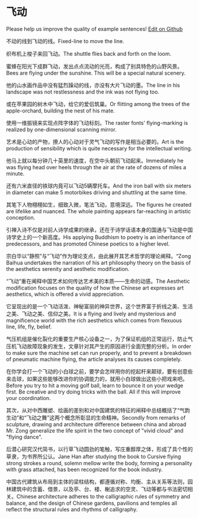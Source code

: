 # 飞动

Please help us improve the quality of example sentences! [Edit on Github](https://github.com/jiyushe/jiyu-example-sentence-source/blob/main/chinese/feidong.md)

<p><span class="chinese">不动的线到飞动的线。</span><span class="english">Fixed-line to move the line.</span></p>

<p><span class="chinese">织布机上梭子来回飞动。</span><span class="english">The shuttle flies back and forth on the loom.</span></p>

<p><span class="chinese">蜜蜂在阳光下成群飞动，发出点点流动的光亮，构成了别具特色的山野风景。</span><span class="english">Bees are flying under the sunshine. This will be a special natural scenery.</span></p>

<p><span class="chinese">他的山水画作品中没有猛烈躁动的线，亦没有大片飞动的墨。</span><span class="english">The line in his landscape was not restlessness and the ink was not flying too.</span></p>

<p><span class="chinese">或在苹果园的树木中飞动，给它的爱侣筑巢。</span><span class="english">Or flitting among the trees of the apple-orchard, building the nest of his mate.</span></p>

<p><span class="chinese">使用一维振镜来实现点阵字体的飞动标刻。</span><span class="english">The raster fonts' flying-marking is realized by one-dimensional scanning mirror.</span></p>

<p><span class="chinese">艺术是心动的产物，撩人的心动对于灵气飞动的写作是相当必要的。</span><span class="english">Art is the production of sensibility which is quite necessary for the intellectual writing.</span></p>

<p><span class="chinese">他马上就以每分钟几十英里的速度，在空中头朝前飞动起来。</span><span class="english">Immediately he was flying head over heels through the air at the rate of dozens of miles a minute.</span></p>

<p><span class="chinese">还有六米直径的铁球内竟可以飞动5辆摩托车。</span><span class="english">And the iron ball with six meters in diameter can make 5 motorbikes driving and shuttling at the same time.</span></p>

<p><span class="chinese">其笔下人物栩栩如生，细致入微，笔法飞动，意境深远。</span><span class="english">The figures he created are lifelike and nuanced. The whole painting appears far-reaching in artistic conception.</span></p>

<p><span class="chinese">引禅入诗不仅是对前人诗学成果的继承，还在于诗学话语本身的国通与飞动是中国诗学史上的一个新高度。</span><span class="english">His applying Buddhism to poetry is an inheritance of predecessors, and has promoted Chinese poetics to a higher level.</span></p>

<p><span class="chinese">宗白华以“静照”与“飞动”作为理论支点，由此展开其艺术哲学的理论阐释。“</span><span class="english">Zong Baihua undertakes the narration of his art philosophy theory on the basis of the aesthetics serenity and aesthetic modification.</span></p>

<p><span class="chinese">“飞动”重在阐释中国艺术如何传达艺术美的本质——生命的动感。</span><span class="english">The Aesthetic modification focuses on the quality of how the Chinese art expresses art aesthetics, which is offered a vivid appreciation.</span></p>

<p><span class="chinese">它呈现出的是一个飞动活泼、神秘富丽的神异世界，这个世界富于折线之美、生活之美、飞动之美、信仰之美。</span><span class="english">It is a flying and lively and mysterious and magnificence world with the rich aesthetics which comes from flexuous line, life, fly, belief.</span></p>

<p><span class="chinese">气压机组是催化裂化的重要生产核心设备之一，为了保证机组的正常运行，防止气压机飞动故障现象的发生，文章针对其产生的原因进行全面完整的分析。</span><span class="english">In order to make sure the machine set can run properly, and to prevent a breakdown of pneumatic machine flying, the article analyses its causes completely.</span></p>

<p><span class="chinese">在你学会打一个飞动的小白球之前，要学会怎样用你的挖起杆来颠球，要有创意些来击球，如果这些能够改进你的协调能力的，就用小白球做出这些小把戏来吧。</span><span class="english">Before you try to hit a moving golf ball, learn to bounce it on your wedge first. Be creative and try doing tricks with the ball. All if this will improve your coordination.</span></p>

<p><span class="chinese">其次，从对中西雕塑、绘画的差别和对中国建筑的特征的闸释中总结概括了“气韵生动”和“飞动之舞”这两个概念所彰显的生命精神。</span><span class="english">Secondly from remarks of sculpture, drawing and architecture difference between china and abroad Mr. Zong generalize the life spirit in the two concept of "vivid cloud" and "flying dance".</span></p>

<p><span class="chinese">后潜心研究汉代简书，以行草飞动圆劲的笔触，写庄重醇厚之体，形成了具个性的草隶，为书界所公认。</span><span class="english">Jane Han after studying the book to Cursive flying strong strokes a round, solemn mellow write the body, forming a personality with grass attached, has been recognized for the book industry.</span></p>

<p><span class="chinese">中国古代建筑从布局到主体的梁柱结构，都遵循对称、均衡、主从关系等法则，园林建筑中的含蓄、借景，以及亭、台、楼、榭追求的空灵、飞动等都与书法密切相关。</span><span class="english">Chinese architecture adheres to the calligraphic rules of symmetry and balance, and the design of Chinese gardens, pavilions and temples all reflect the structural rules and rhythms of calligraphy.</span></p>

